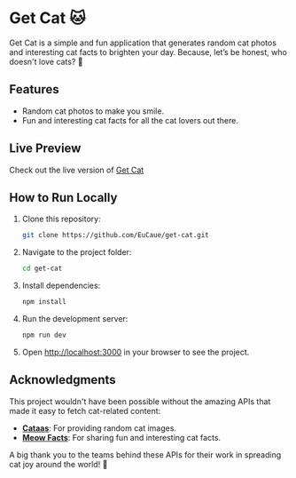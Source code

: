 # Get Cat 🐱

Get Cat is a simple and fun application that generates random cat photos and
interesting cat facts to brighten your day. Because, let’s be honest, who
doesn't love cats? 🐾

## Features

- Random cat photos to make you smile.
- Fun and interesting cat facts for all the cat lovers out there.

## Live Preview

Check out the live version of [Get Cat](get-cat.vercel.app)

## How to Run Locally

1. Clone this repository:
   ```bash
   git clone https://github.com/EuCaue/get-cat.git
   ```
2. Navigate to the project folder:
   ```bash
   cd get-cat
   ```
3. Install dependencies:
   ```bash
   npm install
   ```
4. Run the development server:
   ```bash
   npm run dev
   ```
5. Open [http://localhost:3000](http://localhost:3000) in your browser to see
   the project.

## Acknowledgments

This project wouldn't have been possible without the amazing APIs that made it
easy to fetch cat-related content:

- **[Cataas](https://cataas.com/)**: For providing random cat images.
- **[Meow Facts](https://github.com/wh-iterabb-it/meowfacts)**: For sharing fun and interesting cat facts.

A big thank you to the teams behind these APIs for their work in spreading cat
joy around the world! 🐾
